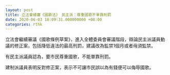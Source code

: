 ```yaml
---
layout: post
title: 立法會續審《國歌法》　民主派：尊重國歌不單靠刑罰
date: 2020-06-03 18:09:31.000000000 +08:00
categories: rthk
---
```


立法會繼續審議《國歌條例草案》，進入全體委員會審議階段，辯論民主派議員動議的修正案，包括降低違法的最高刑罰，建議改為監禁1個月或者毋須監禁。

有民主派議員認為，要市民尊重國歌，不能單靠刑罰。

建制派議員表明反對修正案，表示不可讓市民誤以為有錢便可以侮辱國歌。
